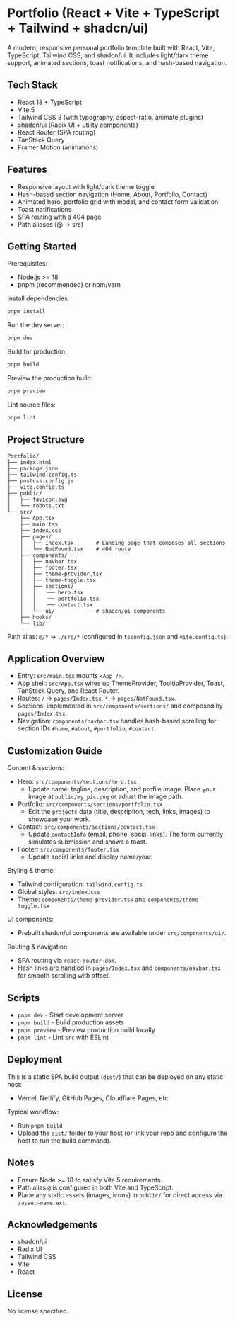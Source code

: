 # Portfolio (React + Vite + TypeScript + Tailwind + shadcn/ui)

A modern, responsive personal portfolio template built with React, Vite, TypeScript, Tailwind CSS, and shadcn/ui. It includes light/dark theme support, animated sections, toast notifications, and hash-based navigation.

## Tech Stack

- React 18 + TypeScript
- Vite 5
- Tailwind CSS 3 (with typography, aspect-ratio, animate plugins)
- shadcn/ui (Radix UI + utility components)
- React Router (SPA routing)
- TanStack Query
- Framer Motion (animations)

## Features

- Responsive layout with light/dark theme toggle
- Hash-based section navigation (Home, About, Portfolio, Contact)
- Animated hero, portfolio grid with modal, and contact form validation
- Toast notifications
- SPA routing with a 404 page
- Path aliases (@ -> src)

## Getting Started

Prerequisites:
- Node.js >= 18
- pnpm (recommended) or npm/yarn

Install dependencies:

```bash
pnpm install
```

Run the dev server:

```bash
pnpm dev
```

Build for production:

```bash
pnpm build
```

Preview the production build:

```bash
pnpm preview
```

Lint source files:

```bash
pnpm lint
```

## Project Structure

```
Portfolio/
├── index.html
├── package.json
├── tailwind.config.ts
├── postcss.config.js
├── vite.config.ts
├── public/
│   ├── favicon.svg
│   └── robots.txt
└── src/
    ├── App.tsx
    ├── main.tsx
    ├── index.css
    ├── pages/
    │   ├── Index.tsx       # Landing page that composes all sections
    │   └── NotFound.tsx    # 404 route
    ├── components/
    │   ├── navbar.tsx
    │   ├── footer.tsx
    │   ├── theme-provider.tsx
    │   ├── theme-toggle.tsx
    │   ├── sections/
    │   │   ├── hero.tsx
    │   │   ├── portfolio.tsx
    │   │   └── contact.tsx
    │   └── ui/             # shadcn/ui components
    ├── hooks/
    └── lib/
```

Path alias: `@/*` -> `./src/*` (configured in `tsconfig.json` and `vite.config.ts`).

## Application Overview

- Entry: `src/main.tsx` mounts `<App />`.
- App shell: `src/App.tsx` wires up ThemeProvider, TooltipProvider, Toast, TanStack Query, and React Router.
- Routes: `/` -> `pages/Index.tsx`, `*` -> `pages/NotFound.tsx`.
- Sections: implemented in `src/components/sections/` and composed by `pages/Index.tsx`.
- Navigation: `components/navbar.tsx` handles hash-based scrolling for section IDs `#home`, `#about`, `#portfolio`, `#contact`.

## Customization Guide

Content & sections:
- Hero: `src/components/sections/hero.tsx`
  - Update name, tagline, description, and profile image. Place your image at `public/my_pic.png` or adjust the image path.
- Portfolio: `src/components/sections/portfolio.tsx`
  - Edit the `projects` data (title, description, tech, links, images) to showcase your work.
- Contact: `src/components/sections/contact.tsx`
  - Update `contactInfo` (email, phone, social links). The form currently simulates submission and shows a toast.
- Footer: `src/components/footer.tsx`
  - Update social links and display name/year.

Styling & theme:
- Tailwind configuration: `tailwind.config.ts`
- Global styles: `src/index.css`
- Theme: `components/theme-provider.tsx` and `components/theme-toggle.tsx`

UI components:
- Prebuilt shadcn/ui components are available under `src/components/ui/`.

Routing & navigation:
- SPA routing via `react-router-dom`.
- Hash links are handled in `pages/Index.tsx` and `components/navbar.tsx` for smooth scrolling with offset.

## Scripts

- `pnpm dev` - Start development server
- `pnpm build` - Build production assets
- `pnpm preview` - Preview production build locally
- `pnpm lint` - Lint `src` with ESLint

## Deployment

This is a static SPA build output (`dist/`) that can be deployed on any static host:
- Vercel, Netlify, GitHub Pages, Cloudflare Pages, etc.

Typical workflow:
- Run `pnpm build`
- Upload the `dist/` folder to your host (or link your repo and configure the host to run the build command).

## Notes

- Ensure Node >= 18 to satisfy Vite 5 requirements.
- Path alias `@` is configured in both Vite and TypeScript.
- Place any static assets (images, icons) in `public/` for direct access via `/asset-name.ext`.

## Acknowledgements

- shadcn/ui
- Radix UI
- Tailwind CSS
- Vite
- React

## License

No license specified.
